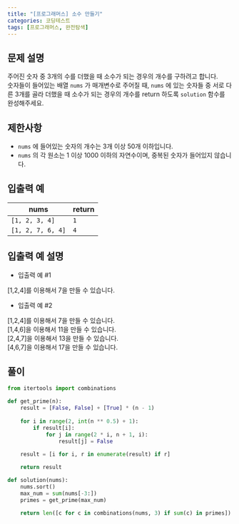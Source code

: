 ```yaml
---
title: "[프로그래머스] 소수 만들기"
categories: 코딩테스트
tags: [프로그래머스, 완전탐색]
---
```


## 문제 설명

주어진 숫자 중 3개의 수를 더했을 때 소수가 되는 경우의 개수를 구하려고 합니다.  
숫자들이 들어있는 배열 `nums` 가 매개변수로 주어질 때, `nums` 에 있는 숫자들 중 서로 다른 3개를 골라 더했을 때 소수가 되는 경우의 개수를 return 하도록 `solution` 함수를 완성해주세요.

## 제한사항

- `nums` 에 들어있는 숫자의 개수는 3개 이상 50개 이하입니다.
- `nums` 의 각 원소는 1 이상 1000 이하의 자연수이며, 중복된 숫자가 들어있지 않습니다.

## 입출력 예

|nums|return|
|----|------|
|`[1, 2, 3, 4]`|`1`|
|`[1, 2, 7, 6, 4]`|`4`|

## 입출력 예 설명

- 입출력 예 #1

[1,2,4]를 이용해서 7을 만들 수 있습니다.

- 입출력 예 #2

[1,2,4]를 이용해서 7을 만들 수 있습니다.  
[1,4,6]을 이용해서 11을 만들 수 있습니다.  
[2,4,7]을 이용해서 13을 만들 수 있습니다.  
[4,6,7]을 이용해서 17을 만들 수 있습니다.

## 풀이

```python
from itertools import combinations

def get_prime(n):
    result = [False, False] + [True] * (n - 1)
    
    for i in range(2, int(n ** 0.5) + 1):
        if result[i]:
            for j in range(2 * i, n + 1, i):
                result[j] = False
    
    result = [i for i, r in enumerate(result) if r]

    return result

def solution(nums):
    nums.sort()
    max_num = sum(nums[-3:])
    primes = get_prime(max_num)
    
    return len([c for c in combinations(nums, 3) if sum(c) in primes])
```